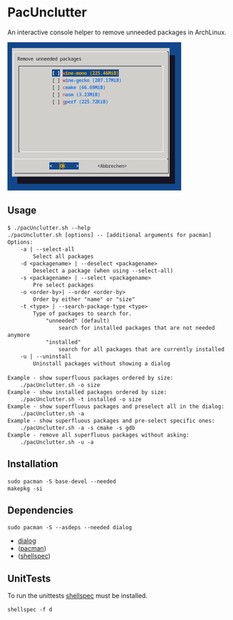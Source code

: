 # PacUnclutter
An interactive console helper to remove unneeded packages in ArchLinux.

![](screen.png)

## Usage

```
$ ./pacUnclutter.sh --help
./pacUnclutter.sh [options] -- [additional arguments for pacman]
Options:
	-a | --select-all
		Select all packages
	-d <packagename> | --deselect <packagename>
		Deselect a package (when using --select-all)
	-s <packagename> | --select <packagename>
		Pre select packages
	-o <order-by>| --order <order-by>
		Order by either "name" or "size"
	-t <type> | --search-package-type <type>
		Type of packages to search for.
			"unneeded" (default)
				search for installed packages that are not needed anymore
			"installed"
				search for all packages that are currently installed
	-u | --uninstall
		Uninstall packages without showing a dialog

Example - show superfluous packages ordered by size:
	./pacUnclutter.sh -o size
Example - show installed packages ordered by size:
	./pacUnclutter.sh -t installed -o size
Example - show superfluous packages and preselect all in the dialog:
	./pacUnclutter.sh -a
Example - show superfluous packages and pre-select specific ones:
	./pacUnclutter.sh -a -s cmake -s gdb
Example - remove all superfluous packages without asking:
	./pacUnclutter.sh -u -a
```

## Installation

```
sudo pacman -S base-devel --needed
makepkg -si
```

## Dependencies

```
sudo pacman -S --asdeps --needed dialog
``` 

- [dialog](https://archlinux.org/packages/core/x86_64/dialog/)
- ([pacman](https://archlinux.org/packages/core/x86_64/pacman/))
- ([shellspec](https://aur.archlinux.org/packages/shellspec))

## UnitTests

To run the unittests [shellspec](https://aur.archlinux.org/packages/shellspec) must be installed.

```
shellspec -f d
```
